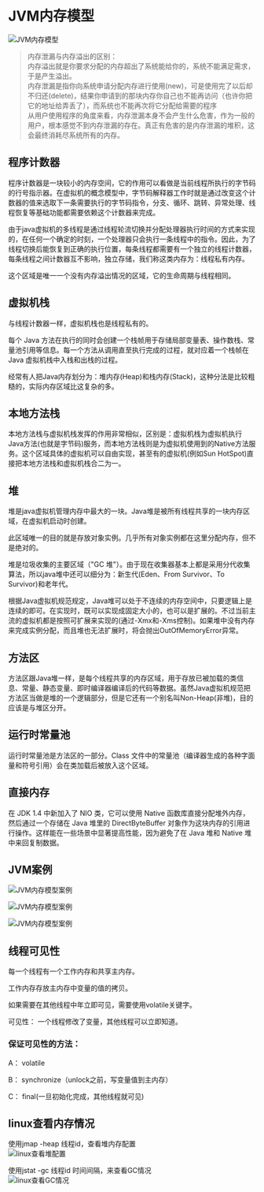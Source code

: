 # JVM内存模型
![JVM内存模型](https://github.com/liuyanliang2015/BertNote/blob/master/pics/JVM.png)

> 内存泄漏与内存溢出的区别：<br>
> 内存溢出就是你要求分配的内存超出了系统能给你的，系统不能满足需求，于是产生溢出。<br>
> 内存泄漏是指你向系统申请分配内存进行使用(new)，可是使用完了以后却不归还(delete)，结果你申请到的那块内存你自己也不能再访问（也许你把它的地址给弄丢了），而系统也不能再次将它分配给需要的程序<br>
> 从用户使用程序的角度来看，内存泄漏本身不会产生什么危害，作为一般的用户，根本感觉不到内存泄漏的存在。真正有危害的是内存泄漏的堆积，这会最终消耗尽系统所有的内存。

## 程序计数器
程序计数器是一块较小的内存空间，它的作用可以看做是当前线程所执行的字节码的行号指示器。在虚拟机的概念模型中，字节码解释器工作时就是通过改变这个计数器的值来选取下一条需要执行的字节码指令，分支、循环、跳转、异常处理、线程恢复等基础功能都需要依赖这个计数器来完成。<br>

由于java虚拟机的多线程是通过线程轮流切换并分配处理器执行时间的方式来实现的，在任何一个确定的时刻，一个处理器只会执行一条线程中的指令。因此，为了线程切换后能恢复到正确的执行位置，每条线程都需要有一个独立的线程计数器，每条线程之间计数器互不影响，独立存储，我们称这类内存为：线程私有内存。

这个区域是唯一一个没有内存溢出情况的区域，它的生命周期与线程相同。



## 虚拟机栈
与线程计数器一样，虚拟机栈也是线程私有的。<br>

每个 Java 方法在执行的同时会创建一个栈帧用于存储局部变量表、操作数栈、常量池引用等信息。每一个方法从调用直至执行完成的过程，就对应着一个栈帧在 Java 虚拟机栈中入栈和出栈的过程。<br>

经常有人把Java内存划分为：堆内存(Heap)和栈内存(Stack)，这种分法是比较粗糙的，实际内存区域比这复杂的多。

## 本地方法栈
本地方法栈与虚拟机栈发挥的作用非常相似，区别是：虚拟机栈为虚拟机执行Java方法(也就是字节码)服务，而本地方法栈则是为虚拟机使用到的Native方法服务。这个区域具体的虚拟机可以自由实现，甚至有的虚拟机(例如Sun HotSpot)直接把本地方法栈和虚拟机栈合二为一。

## 堆
堆是java虚拟机管理内存中最大的一块。Java堆是被所有线程共享的一块内存区域，在虚拟机启动时创建。<br>

此区域唯一的目的就是存放对象实例。几乎所有对象实例都在这里分配内存，但不是绝对的。<br>

堆是垃圾收集的主要区域（"GC 堆"）。由于现在收集器基本上都是采用分代收集算法，所以java堆中还可以细分为：新生代(Eden、From Survivor、To Survivor)和老年代。<br>

根据Java虚拟机规范规定，Java堆可以处于不连续的内存空间中，只要逻辑上是连续的即可。在实现时，既可以实现成固定大小的，也可以是扩展的。不过当前主流的虚拟机都是按照可扩展来实现的(通过-Xmx和-Xms控制)。如果堆中没有内存来完成实例分配，而且堆也无法扩展时，将会抛出OutOfMemoryError异常。


## 方法区
方法区跟Java堆一样，是每个线程共享的内存区域，用于存放已被加载的类信息、常量、静态变量、即时编译器编译后的代码等数据。虽然Java虚拟机规范把方法区当做是堆的一个逻辑部分，但是它还有一个别名叫Non-Heap(非堆)，目的应该是与堆区分开。


## 运行时常量池
运行时常量池是方法区的一部分。Class 文件中的常量池（编译器生成的各种字面量和符号引用）会在类加载后被放入这个区域。

## 直接内存
在 JDK 1.4 中新加入了 NIO 类，它可以使用 Native 函数库直接分配堆外内存，然后通过一个存储在 Java 堆里的 DirectByteBuffer 对象作为这块内存的引用进行操作。这样能在一些场景中显著提高性能，因为避免了在 Java 堆和 Native 堆中来回复制数据。



## JVM案例
![JVM内存模型案例](https://github.com/liuyanliang2015/BertNote/blob/master/pics/JVM-demo.png)


![JVM内存模型案例](https://github.com/liuyanliang2015/BertNote/blob/master/pics/jvm-demo2.png)


![JVM内存模型案例](https://github.com/liuyanliang2015/BertNote/blob/master/pics/jvm-demo3.png)



## 线程可见性

每一个线程有一个工作内存和共享主内存。

工作内存存放主内存中变量的值的拷贝。

如果需要在其他线程中年立即可见，需要使用volatile关键字。

可见性： 一个线程修改了变量，其他线程可以立即知道。

### 保证可见性的方法：

A： volatile

B： synchronize（unlock之前，写变量值到主内存）

C： final(一旦初始化完成，其他线程就可见)




## linux查看内存情况
使用jmap -heap 线程id，查看堆内存配置 <br>
![linux查看堆配置](https://github.com/liuyanliang2015/BertNote/blob/master/pics/jmap-heap.png) <br>

使用jstat -gc 线程id  时间间隔，来查看GC情况 <br>
![linux查看GC情况](https://github.com/liuyanliang2015/BertNote/blob/master/pics/jstat-gc.png)




